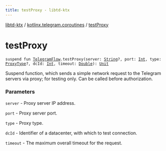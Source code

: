 ```yaml
---
title: testProxy - libtd-ktx
---
```


[libtd-ktx](../index.html) / [kotlinx.telegram.coroutines](index.html) / [testProxy](./test-proxy.html)

# testProxy

`suspend fun `[`TelegramFlow`](../kotlinx.telegram.core/-telegram-flow/index.html)`.testProxy(server: `[`String`](https://kotlinlang.org/api/latest/jvm/stdlib/kotlin/-string/index.html)`?, port: `[`Int`](https://kotlinlang.org/api/latest/jvm/stdlib/kotlin/-int/index.html)`, type: `[`ProxyType`](https://tdlibx.github.io/td/docs/org/drinkless/td/libcore/telegram/TdApi/ProxyType.html)`?, dcId: `[`Int`](https://kotlinlang.org/api/latest/jvm/stdlib/kotlin/-int/index.html)`, timeout: `[`Double`](https://kotlinlang.org/api/latest/jvm/stdlib/kotlin/-double/index.html)`): `[`Unit`](https://kotlinlang.org/api/latest/jvm/stdlib/kotlin/-unit/index.html)

Suspend function, which sends a simple network request to the Telegram servers via proxy; for
testing only. Can be called before authorization.

### Parameters

`server` - Proxy server IP address.

`port` - Proxy server port.

`type` - Proxy type.

`dcId` - Identifier of a datacenter, with which to test connection.

`timeout` - The maximum overall timeout for the request.